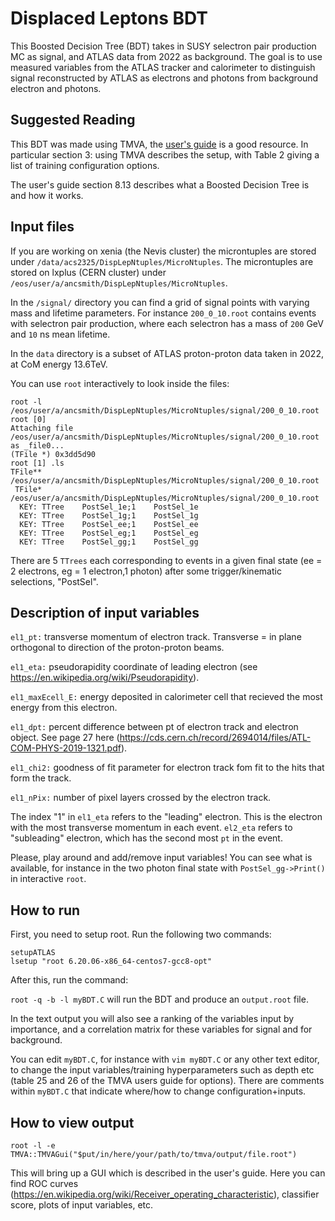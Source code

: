 # Displaced Leptons BDT

This Boosted Decision Tree (BDT) takes in SUSY selectron pair production MC as signal, and ATLAS data from 2022 as background. The goal is to use measured variables from the ATLAS tracker and calorimeter to distinguish signal reconstructed by ATLAS as electrons and photons from background electron and photons.

## Suggested Reading

This BDT was made using TMVA, the [user's guide](https://root.cern.ch/download/doc/tmva/TMVAUsersGuide.pdf) is a good resource. In particular section 3: using TMVA describes the setup, with Table 2 giving a list of training configuration options.

The user's guide section 8.13 describes what a Boosted Decision Tree is and how it works.

## Input files

If you are working on xenia (the Nevis cluster) the microntuples are stored under `/data/acs2325/DispLepNtuples/MicroNtuples`.
The microntuples are stored on lxplus (CERN cluster) under  `/eos/user/a/ancsmith/DispLepNtuples/MicroNtuples`. 

In the `/signal/` directory you can find a grid of signal points with varying mass and lifetime parameters. For instance `200_0_10.root` contains events with selectron pair production, where each selectron has a mass of `200`  GeV and `10` ns mean lifetime.

In the `data` directory is a subset of ATLAS proton-proton data taken in 2022, at CoM energy 13.6TeV.

You can use `root` interactively to look inside the files:

```
root -l /eos/user/a/ancsmith/DispLepNtuples/MicroNtuples/signal/200_0_10.root 
root [0] 
Attaching file /eos/user/a/ancsmith/DispLepNtuples/MicroNtuples/signal/200_0_10.root as _file0...
(TFile *) 0x3dd5d90
root [1] .ls
TFile**		/eos/user/a/ancsmith/DispLepNtuples/MicroNtuples/signal/200_0_10.root	
 TFile*		/eos/user/a/ancsmith/DispLepNtuples/MicroNtuples/signal/200_0_10.root	
  KEY: TTree	PostSel_1e;1	PostSel_1e
  KEY: TTree	PostSel_1g;1	PostSel_1g
  KEY: TTree	PostSel_ee;1	PostSel_ee
  KEY: TTree	PostSel_eg;1	PostSel_eg
  KEY: TTree	PostSel_gg;1	PostSel_gg
```
There are 5 `TTrees` each corresponding to events in a given final state (ee = 2 electrons, eg = 1 electron,1 photon) after some trigger/kinematic selections, "PostSel".

## Description of input variables

`el1_pt:` transverse momentum of electron track. Transverse = in plane orthogonal to direction of the proton-proton beams.

`el1_eta:` pseudorapidity coordinate of leading electron (see https://en.wikipedia.org/wiki/Pseudorapidity).

`el1_maxEcell_E:` energy deposited in calorimeter cell that recieved the most energy from this electron.

`el1_dpt:` percent difference between pt of electron track and electron object. See page 27 here (https://cds.cern.ch/record/2694014/files/ATL-COM-PHYS-2019-1321.pdf).

`el1_chi2:` goodness of fit parameter for electron track fom fit to the hits that form the track.

`el1_nPix:` number of pixel layers crossed by the electron track.

The index "1" in `el1_eta` refers to the "leading" electron. This is the electron with the most transverse momentum in each event. `el2_eta` refers to "subleading" electron, which has the second most `pt` in the event.

Please, play around and add/remove input variables! You can see what is available, for instance in the two photon final state with `PostSel_gg->Print()` in interactive `root`. 

## How to run

First, you need to setup root. Run the following two commands:

```
setupATLAS
lsetup "root 6.20.06-x86_64-centos7-gcc8-opt"
```
After this, run the command:

`root -q -b -l myBDT.C`  will run the BDT and produce an `output.root` file.

In the text output you will also see a ranking of the variables input by importance, and a correlation matrix for these variables for signal and for background.

You can edit `myBDT.C`, for instance with `vim myBDT.C` or any other text editor, to change the input variables/training hyperparameters such as depth etc (table 25 and 26 of the TMVA users guide for options). There are comments within `myBDT.C` that indicate where/how to change configuration+inputs.

## How to view output

`root -l -e TMVA::TMVAGui("$put/in/here/your/path/to/tmva/output/file.root")`

This will bring up a GUI which is described in the user's guide. Here you can find ROC curves (https://en.wikipedia.org/wiki/Receiver_operating_characteristic), classifier score, plots of input variables, etc.
